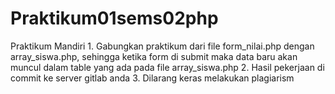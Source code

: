 # Praktikum01sems02php
Praktikum Mandiri 1. Gabungkan praktikum dari file form_nilai.php dengan array_siswa.php, sehingga ketika form di submit maka data baru akan muncul dalam table yang ada pada file array_siswa.php 2. Hasil pekerjaan di commit ke server gitlab anda 3. Dilarang keras melakukan plagiarism
